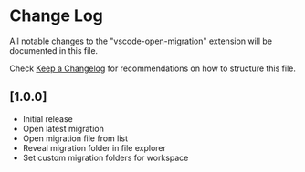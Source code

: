 # Change Log

All notable changes to the "vscode-open-migration" extension will be documented in this file.

Check [Keep a Changelog](http://keepachangelog.com/) for recommendations on how to structure this file.

## [1.0.0]

- Initial release
- Open latest migration
- Open migration file from list
- Reveal migration folder in file explorer
- Set custom migration folders for workspace
